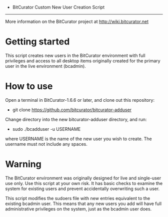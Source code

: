 * BitCurator Custom New User Creation Script
------------------------------------------
More information on the BitCurator project at <http://wiki.bitcurator.net>

# Getting started

This script creates new users in the BitCurator environment with full privileges and access to all desktop items originally created for the primary user in the live environment (bcadmin).

# How to use

Open a terminal in BitCurator-1.6.6 or later, and clone out this repository:

 * git clone https://github.com/bitcurator/bitcurator-adduser

Change directory into the new bitcurator-adduser directory, and run:

 * sudo ./bcadduser -u USERNAME

where USERNAME is the name of the new user you wish to create. The username must not include any spaces.

# Warning

The BitCurator environment was originally designed for live and single-user use only. Use this script at your own risk. It has basic checks to examine the system for existing users and prevent accidentally overwriting such a user. 

This script modifies the sudoers file with new entries equivalent to the existing bcadmin user. This means that any new users you add will have full administrative privileges on the system, just as the bcadmin user does.